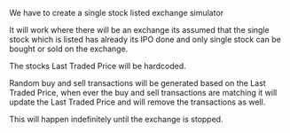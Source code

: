 We have to create a single stock listed exchange simulator

It will work where there will be an exchange its assumed that the single stock which is listed has already its IPO done and only single stock can be bought or sold on the exchange.

The stocks Last Traded Price will be hardcoded.

Random buy and sell transactions will be generated based on the Last Traded Price, when ever the buy and sell transactions are matching it will update the Last Traded Price and will remove the transactions as well.

This will happen indefinitely until the exchange is stopped.
